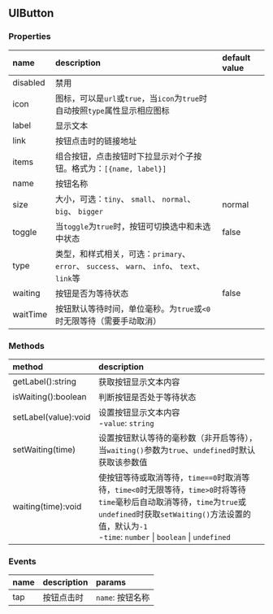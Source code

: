 ## UIButton

### Properties
| name | description | default value |
| :--- | :--- | :--- |
| disabled | 禁用 |
| icon | 图标，可以是`url`或`true`，当`icon`为`true`时自动按照`type`属性显示相应图标 |
| label | 显示文本 |
| link | 按钮点击时的链接地址 |
| items | 组合按钮，点击按钮时下拉显示对个子按钮。格式为：`[{name, label}]` |
| name | 按钮名称 |
| size | 大小，可选：`tiny`、 `small`、 `normal`、 `big`、 `bigger` | normal |
| toggle | 当`toggle`为`true`时，按钮可切换选中和未选中状态 | false |
| type | 类型，和样式相关，可选：`primary`、 `error`、 `success`、 `warn`、 `info`、 `text`、 `link`等 |
| waiting | 按钮是否为等待状态 | false |
| waitTime | 按钮默认等待时间，单位毫秒。为`true`或`<0`时无限等待（需要手动取消） |

### Methods
| method | description |
| :--- | :--- |
| getLabel():string | 获取按钮显示文本内容 |
| isWaiting():boolean | 判断按钮是否处于等待状态 |
| setLabel(value):void | 设置按钮显示文本内容<br>-`value`: `string` |
| setWaiting(time) | 设置按钮默认等待的毫秒数（非开启等待），当`waiting()`参数为`true`、`undefined`时默认获取该参数值 |
| waiting(time):void | 使按钮等待或取消等待，`time==0`时取消等待，`time<0`时无限等待，`time>0`时将等待`time`毫秒后自动取消等待，`time`为`true`或`undefined`时获取`setWaiting()`方法设置的值，默认为`-1`<br>-`time`: `number` \| `boolean` \| `undefined` |

### Events
| name | description | params |
| :--- | :--- | :--- |
| tap | 按钮点击时 | `name`: 按钮名称 |